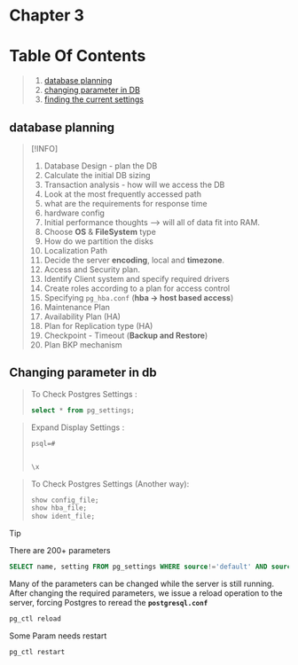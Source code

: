 # Chapter 3

# Table Of Contents

> 1.  [database planning](#database-planning)
> 1.  [changing parameter in DB](#changing-parameter-in-db)
> 1.  [finding the current settings](#finding-the-current-settings)

## database planning

> [!INFO]
>
> 1.  Database Design - plan the DB
> 1.  Calculate the initial DB sizing
> 1.  Transaction analysis - how will we access the DB
> 1.  Look at the most frequently accessed path
> 1.  what are the requirements for response time
> 1.  hardware config
> 1.  Initial performance thoughts --> will all of data fit into RAM.
> 1.  Choose **OS** & **FileSystem** type
> 1.  How do we partition the disks
> 1.  Localization Path
> 1.  Decide the server **encoding**, local and **timezone**.
> 1.  Access and Security plan.
> 1.  Identify Client system and specify required drivers
> 1.  Create roles according to a plan for access control
> 1.  Specifying `pg_hba.conf` (**hba -> host based access**)
> 1.  Maintenance Plan
> 1.  Availability Plan (HA)
> 1.  Plan for Replication type (HA)
> 1.  Checkpoint - Timeout (**Backup and Restore**)
> 1.  Plan BKP mechanism

## Changing parameter in db

> To Check Postgres Settings :
>
> ```sql
> select * from pg_settings;
> ```

> Expand Display Settings :
>
> `psql=#`
>
> ```sql
>
> \x
> ```

> To Check Postgres Settings (Another way):
>
> ```sql
> show config_file;
> show hba_file;
> show ident_file;
> ```

> [!TIP]
> There are 200+ parameters
>
> ```sql
> SELECT name, setting FROM pg_settings WHERE source!='default' AND source!='override' order by 2,1;
> ```
>
> Many of the parameters can be changed while the server is still running. After changing the required parameters, we issue a reload operation to the server, forcing Postgres to reread the **`postgresql.conf`**
>
> ```sh
> pg_ctl reload
> ```
>
> Some Param needs restart
>
> ```sh
> pg_ctl restart
> ```
